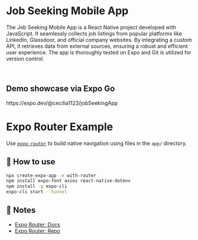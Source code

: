 <div align="left">

  <h1>Job Seeking Mobile App</h1>

  <p>
The Job Seeking Mobile App is a React Native project developed with JavaScript. It seamlessly collects job listings from popular platforms like LinkedIn, Glassdoor, and official company websites. By integrating a custom API, it retrieves data from external sources, ensuring a robust and efficient user experience. The app is thoroughly tested on Expo and Git is utilized for version control.
  </p>

<br />

<h2>Demo showcase via Expo Go</h2>
https://expo.dev/@cecilia1123/jobSeekingApp





# Expo Router Example

Use [`expo-router`](https://expo.github.io/router) to build native navigation using files in the `app/` directory.

## 🚀 How to use

```sh
npx create-expo-app -e with-router
npm install expo-font axios react-native-dotenv
npm install -g expo-cli
expo-cli start --tunnel
```

## 📝 Notes

- [Expo Router: Docs](https://expo.github.io/router)
- [Expo Router: Repo](https://github.com/expo/router)
